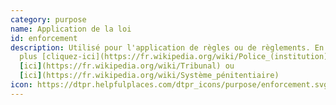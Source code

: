 ```yaml
---
category: purpose
name: Application de la loi
id: enforcement
description: Utilisé pour l'application de règles ou de règlements. En savoir
  plus [cliquez-ici](https://fr.wikipedia.org/wiki/Police_(institution)),
  [ici](https://fr.wikipedia.org/wiki/Tribunal) ou
  [ici](https://fr.wikipedia.org/wiki/Système_pénitentiaire)
icon: https://dtpr.helpfulplaces.com/dtpr_icons/purpose/enforcement.svg
---
```

